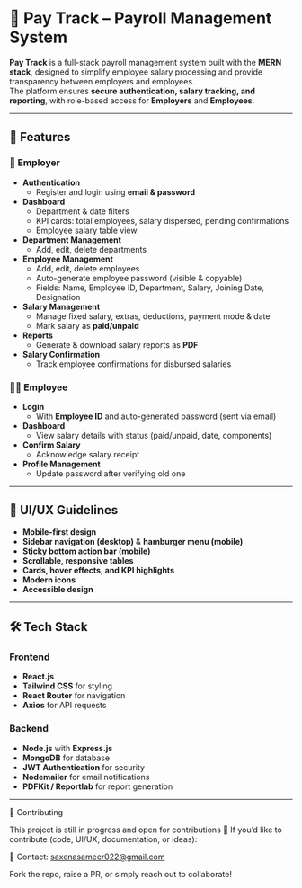 # 💼 Pay Track – Payroll Management System

**Pay Track** is a full-stack payroll management system built with the **MERN stack**, designed to simplify employee salary processing and provide transparency between employers and employees.  
The platform ensures **secure authentication, salary tracking, and reporting**, with role-based access for **Employers** and **Employees**.

---

## 🚀 Features

### 👤 Employer
- **Authentication**
  - Register and login using **email & password**  
- **Dashboard**
  - Department & date filters  
  - KPI cards: total employees, salary dispersed, pending confirmations  
  - Employee salary table view  
- **Department Management**
  - Add, edit, delete departments  
- **Employee Management**
  - Add, edit, delete employees  
  - Auto-generate employee password (visible & copyable)  
  - Fields: Name, Employee ID, Department, Salary, Joining Date, Designation  
- **Salary Management**
  - Manage fixed salary, extras, deductions, payment mode & date  
  - Mark salary as **paid/unpaid**  
- **Reports**
  - Generate & download salary reports as **PDF**  
- **Salary Confirmation**
  - Track employee confirmations for disbursed salaries  

### 👨‍💼 Employee
- **Login**
  - With **Employee ID** and auto-generated password (sent via email)  
- **Dashboard**
  - View salary details with status (paid/unpaid, date, components)  
- **Confirm Salary**
  - Acknowledge salary receipt  
- **Profile Management**
  - Update password after verifying old one  

---

## 🎨 UI/UX Guidelines
- **Mobile-first design**
- **Sidebar navigation (desktop)** & **hamburger menu (mobile)**  
- **Sticky bottom action bar (mobile)**  
- **Scrollable, responsive tables**  
- **Cards, hover effects, and KPI highlights**  
- **Modern icons** 
- **Accessible design**  

---

## 🛠️ Tech Stack

### Frontend
- **React.js** 
- **Tailwind CSS** for styling  
- **React Router** for navigation  
- **Axios** for API requests  

### Backend
- **Node.js** with **Express.js**  
- **MongoDB** for database  
- **JWT Authentication** for security  
- **Nodemailer** for email notifications  
- **PDFKit / Reportlab** for report generation  

---

🤝 Contributing

This project is still in progress and open for contributions 🚀
If you’d like to contribute (code, UI/UX, documentation, or ideas):

📧 Contact: saxenasameer022@gmail.com

Fork the repo, raise a PR, or simply reach out to collaborate!